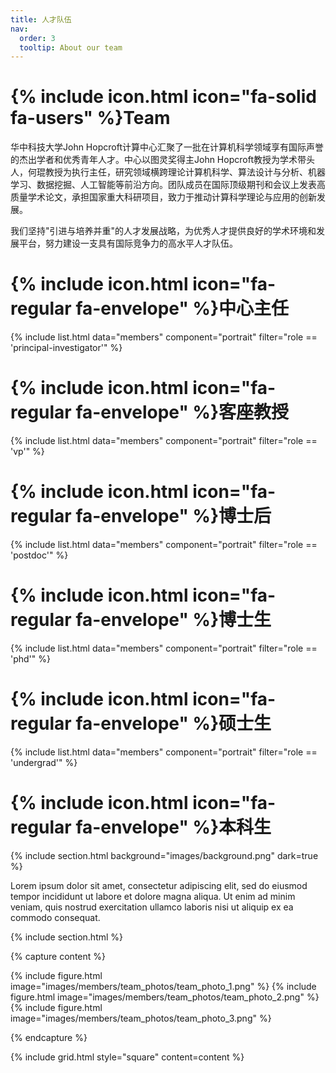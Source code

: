 ```yaml
---
title: 人才队伍
nav:
  order: 3
  tooltip: About our team
---
```


# {% include icon.html icon="fa-solid fa-users" %}Team

华中科技大学John Hopcroft计算中心汇聚了一批在计算机科学领域享有国际声誉的杰出学者和优秀青年人才。中心以图灵奖得主John Hopcroft教授为学术带头人，何琨教授为执行主任，研究领域横跨理论计算机科学、算法设计与分析、机器学习、数据挖掘、人工智能等前沿方向。团队成员在国际顶级期刊和会议上发表高质量学术论文，承担国家重大科研项目，致力于推动计算科学理论与应用的创新发展。

我们坚持"引进与培养并重"的人才发展战略，为优秀人才提供良好的学术环境和发展平台，努力建设一支具有国际竞争力的高水平人才队伍。

# {% include icon.html icon="fa-regular fa-envelope" %}中心主任

{% include list.html data="members" component="portrait" filter="role == 'principal-investigator'" %}

# {% include icon.html icon="fa-regular fa-envelope" %}客座教授

{% include list.html data="members" component="portrait" filter="role == 'vp'" %}

# {% include icon.html icon="fa-regular fa-envelope" %}博士后

{% include list.html data="members" component="portrait" filter="role == 'postdoc'" %}


# {% include icon.html icon="fa-regular fa-envelope" %}博士生

{% include list.html data="members" component="portrait" filter="role == 'phd'" %}

# {% include icon.html icon="fa-regular fa-envelope" %}硕士生

{% include list.html data="members" component="portrait" filter="role == 'undergrad'" %}


# {% include icon.html icon="fa-regular fa-envelope" %}本科生




{% include section.html background="images/background.png" dark=true %}

Lorem ipsum dolor sit amet, consectetur adipiscing elit, sed do eiusmod tempor
incididunt ut labore et dolore magna aliqua. Ut enim ad minim veniam, quis
nostrud exercitation ullamco laboris nisi ut aliquip ex ea commodo consequat.

{% include section.html %}

{% capture content %}

{% include figure.html image="images/members/team_photos/team_photo_1.png" %}
{% include figure.html image="images/members/team_photos/team_photo_2.png" %}
{% include figure.html image="images/members/team_photos/team_photo_3.png" %}

{% endcapture %}

{% include grid.html style="square" content=content %}
